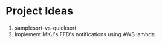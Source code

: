 # Project Ideas

1. samplesort-vs-quicksort
2. Implement MKJ's FFD's notifications using AWS lambda.
